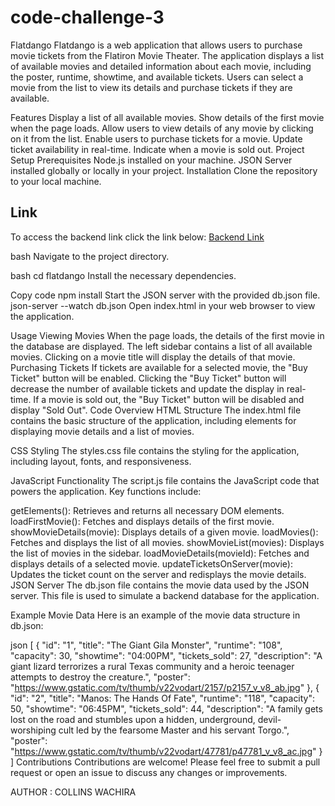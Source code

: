# code-challenge-3
Flatdango
Flatdango is a web application that allows users to purchase movie tickets from the Flatiron Movie Theater. The application displays a list of available movies and detailed information about each movie, including the poster, runtime, showtime, and available tickets. Users can select a movie from the list to view its details and purchase tickets if they are available.

Features
Display a list of all available movies.
Show details of the first movie when the page loads.
Allow users to view details of any movie by clicking on it from the list.
Enable users to purchase tickets for a movie.
Update ticket availability in real-time.
Indicate when a movie is sold out.
Project Setup
Prerequisites
Node.js installed on your machine.
JSON Server installed globally or locally in your project.
Installation
Clone the repository to your local machine.

## Link
To access the backend link click the link below:
[Backend Link](https://backend-amber-six.vercel.app/)

bash
Navigate to the project directory.

bash
cd flatdango
Install the necessary dependencies.


Copy code
npm install
Start the JSON server with the provided db.json file.
 json-server --watch db.json
Open index.html in your web browser to view the application.

Usage
Viewing Movies
When the page loads, the details of the first movie in the database are displayed.
The left sidebar contains a list of all available movies. Clicking on a movie title will display the details of that movie.
Purchasing Tickets
If tickets are available for a selected movie, the "Buy Ticket" button will be enabled.
Clicking the "Buy Ticket" button will decrease the number of available tickets and update the display in real-time.
If a movie is sold out, the "Buy Ticket" button will be disabled and display "Sold Out".
Code Overview
HTML Structure
The index.html file contains the basic structure of the application, including elements for displaying movie details and a list of movies.

CSS Styling
The styles.css file contains the styling for the application, including layout, fonts, and responsiveness.

JavaScript Functionality
The script.js file contains the JavaScript code that powers the application. Key functions include:

getElements(): Retrieves and returns all necessary DOM elements.
loadFirstMovie(): Fetches and displays details of the first movie.
showMovieDetails(movie): Displays details of a given movie.
loadMovies(): Fetches and displays the list of all movies.
showMovieList(movies): Displays the list of movies in the sidebar.
loadMovieDetails(movieId): Fetches and displays details of a selected movie.
updateTicketsOnServer(movie): Updates the ticket count on the server and redisplays the movie details.
JSON Server
The db.json file contains the movie data used by the JSON server. This file is used to simulate a backend database for the application.

Example Movie Data
Here is an example of the movie data structure in db.json:

json
[
  {
    "id": "1",
    "title": "The Giant Gila Monster",
    "runtime": "108",
    "capacity": 30,
    "showtime": "04:00PM",
    "tickets_sold": 27,
    "description": "A giant lizard terrorizes a rural Texas community and a heroic teenager attempts to destroy the creature.",
    "poster": "https://www.gstatic.com/tv/thumb/v22vodart/2157/p2157_v_v8_ab.jpg"
  },
  {
    "id": "2",
    "title": "Manos: The Hands Of Fate",
    "runtime": "118",
    "capacity": 50,
    "showtime": "06:45PM",
    "tickets_sold": 44,
    "description": "A family gets lost on the road and stumbles upon a hidden, underground, devil-worshiping cult led by the fearsome Master and his servant Torgo.",
    "poster": "https://www.gstatic.com/tv/thumb/v22vodart/47781/p47781_v_v8_ac.jpg"
  }
]
Contributions
Contributions are welcome! Please feel free to submit a pull request or open an issue to discuss any changes or improvements.

AUTHOR : COLLINS WACHIRA


